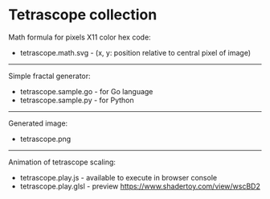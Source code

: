 # Tetrascope collection

Math formula for pixels X11 color hex code:
* tetrascope.math.svg - (x, y: position relative to central pixel of image)

-------------------------------------------------------

Simple fractal generator:
* tetrascope.sample.go - for Go language
* tetrascope.sample.py - for Python

-------------------------------------------------------

Generated image:
* tetrascope.png

-------------------------------------------------------

Animation of tetrascope scaling:
* tetrascope.play.js - available to execute in browser console
* tetrascope.play.glsl - preview https://www.shadertoy.com/view/wscBD2
